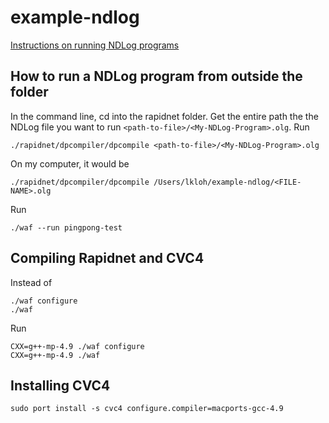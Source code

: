 # example-ndlog

[Instructions on running NDLog programs](http://netdb.cis.upenn.edu/rapidnet/doxygen/html/rapidnet-ndlog-application.html)

How to run a NDLog program from outside the folder
--------------------------------------------------

In the command line, cd into the rapidnet folder. Get the entire path the the NDLog file you want to run `<path-to-file>/<My-NDLog-Program>.olg`. Run

    ./rapidnet/dpcompiler/dpcompile <path-to-file>/<My-NDLog-Program>.olg

On my computer, it would be 

    ./rapidnet/dpcompiler/dpcompile /Users/lkloh/example-ndlog/<FILE-NAME>.olg

Run

    ./waf --run pingpong-test

Compiling Rapidnet and CVC4
---------------------------

Instead of 

    ./waf configure
    ./waf
    
Run

    CXX=g++-mp-4.9 ./waf configure
    CXX=g++-mp-4.9 ./waf

Installing CVC4
---------------

    sudo port install -s cvc4 configure.compiler=macports-gcc-4.9
   

